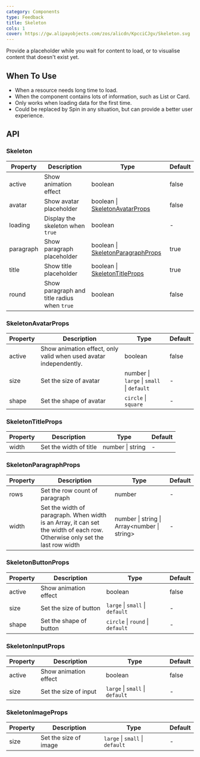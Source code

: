 ```yaml
---
category: Components
type: Feedback
title: Skeleton
cols: 1
cover: https://gw.alipayobjects.com/zos/alicdn/KpcciCJgv/Skeleton.svg
---
```


Provide a placeholder while you wait for content to load, or to visualise content that doesn't exist yet.

## When To Use

- When a resource needs long time to load.
- When the component contains lots of information, such as List or Card.
- Only works when loading data for the first time.
- Could be replaced by Spin in any situation, but can provide a better user experience.

## API

### Skeleton

| Property | Description | Type | Default |
| --- | --- | --- | --- |
| active | Show animation effect | boolean | false |
| avatar | Show avatar placeholder | boolean \| [SkeletonAvatarProps](#SkeletonAvatarProps) | false |
| loading | Display the skeleton when `true` | boolean | - |
| paragraph | Show paragraph placeholder | boolean \| [SkeletonParagraphProps](#SkeletonParagraphProps) | true |
| title | Show title placeholder | boolean \| [SkeletonTitleProps](#SkeletonTitleProps) | true |
| round | Show paragraph and title radius when `true` | boolean | false |

### SkeletonAvatarProps

| Property | Description | Type | Default |
| --- | --- | --- | --- |
| active | Show animation effect, only valid when used avatar independently. | boolean | false |
| size | Set the size of avatar | number \| `large` \| `small` \| `default` | - |
| shape | Set the shape of avatar | `circle` \| `square` | - |

### SkeletonTitleProps

| Property | Description            | Type             | Default |
| -------- | ---------------------- | ---------------- | ------- |
| width    | Set the width of title | number \| string | -       |

### SkeletonParagraphProps

| Property | Description | Type | Default |
| --- | --- | --- | --- |
| rows | Set the row count of paragraph | number | - |
| width | Set the width of paragraph. When width is an Array, it can set the width of each row. Otherwise only set the last row width | number \| string \| Array<number \| string> | - |

### SkeletonButtonProps

| Property | Description             | Type                             | Default |
| -------- | ----------------------- | -------------------------------- | ------- |
| active   | Show animation effect   | boolean                          | false   |
| size     | Set the size of button  | `large` \| `small` \| `default`  | -       |
| shape    | Set the shape of button | `circle` \| `round` \| `default` | -       |

### SkeletonInputProps

| Property | Description           | Type                            | Default |
| -------- | --------------------- | ------------------------------- | ------- |
| active   | Show animation effect | boolean                         | false   |
| size     | Set the size of input | `large` \| `small` \| `default` | -       |

### SkeletonImageProps

| Property | Description            | Type                            | Default |
| -------- | ---------------------- | ------------------------------- | ------- |
| size     | Set the size of image | `large` \| `small` \| `default` | -       |
